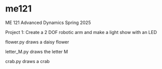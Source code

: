 # me121

ME 121 Advanced Dynamics Spring 2025

Project 1: Create a 2 DOF robotic arm and make a light show with an LED

flower.py draws a daisy flower

letter_M.py draws the letter M

crab.py draws a crab

